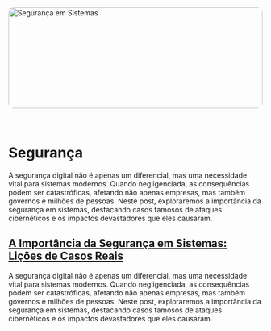 <img src="/images/posts/dev-shell.jpg" alt="Segurança em Sistemas" style="border-radius: 10px; margin-bottom: 2rem; max-height: 200px; width: 100%; object-fit: cover;">

# Segurança

A segurança digital não é apenas um diferencial, mas uma necessidade vital para sistemas modernos. Quando negligenciada,
as consequências podem ser catastróficas, afetando não apenas empresas, mas também governos e milhões de pessoas. Neste
post, exploraremos a importância da segurança em sistemas, destacando casos famosos de ataques cibernéticos e os
impactos devastadores que eles causaram.

## [A Importância da Segurança em Sistemas: Lições de Casos Reais](./security-fail-cases)

A segurança digital não é apenas um diferencial, mas uma necessidade vital para sistemas modernos. Quando negligenciada, as consequências podem ser catastróficas, afetando não apenas empresas, mas também governos e milhões de pessoas. Neste post, exploraremos a importância da segurança em sistemas, destacando casos famosos de ataques cibernéticos e os impactos devastadores que eles causaram.